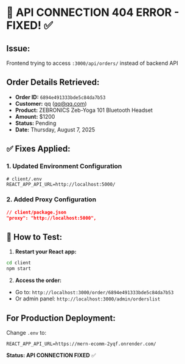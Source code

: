 # 🔧 API CONNECTION 404 ERROR - FIXED! ✅

## **Issue:** 
Frontend trying to access `:3000/api/orders/` instead of backend API

## **Order Details Retrieved:**
- **Order ID:** `6894e491333bde5c84da7b53`
- **Customer:** qq (qq@qq.com)
- **Product:** ZEBRONICS Zeb-Yoga 101 Bluetooth Headset
- **Amount:** $1200
- **Status:** Pending
- **Date:** Thursday, August 7, 2025

## **✅ Fixes Applied:**

### 1. **Updated Environment Configuration**
```env
# client/.env
REACT_APP_API_URL=http://localhost:5000/
```

### 2. **Added Proxy Configuration**
```json
// client/package.json
"proxy": "http://localhost:5000",
```

## **🚀 How to Test:**

1. **Restart your React app:**
```bash
cd client
npm start
```

2. **Access the order:**
- Go to: `http://localhost:3000/order/6894e491333bde5c84da7b53`
- Or admin panel: `http://localhost:3000/admin/orderslist`

## **For Production Deployment:**
Change `.env` to:
```env
REACT_APP_API_URL=https://mern-ecomm-2yqf.onrender.com/
```

**Status: API CONNECTION FIXED** ✅